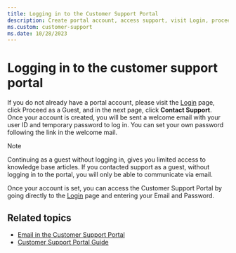 ```yaml
---
title: Logging in to the Customer Support Portal
description: Create portal account, access support, visit Login, proceed as guest, click Contact Support. After creation, log in with provided credentials.
ms.custom: customer-support
ms.date: 10/28/2023
---
```


# Logging in to the customer support portal

If you do not already have a portal account, please visit the [Login](https://help.xandr.com/s/login/) page, click Proceed as a Guest, and in the next page, click **Contact Support**. Once your account is created, you will be sent a welcome email with your user ID and temporary password to log in. You can set your own password following the link in the welcome mail.

> [!NOTE]
> Continuing as a guest without logging in, gives you limited access to knowledge base articles. If you
> contacted support as a guest, without logging in to the portal, you will only be able to communicate via email.

Once your account is set, you can access the Customer Support Portal by going directly to the [Login](../index.yml) page and entering your Email and Password.

## Related topics

- [Email in the Customer Support Portal](xcs-email-in-the-customer-support-portal.md)
- [Customer Support Portal Guide](xcs-customer-support-portal-guide.md)
